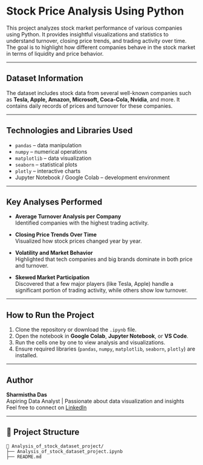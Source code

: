 #  Stock Price Analysis Using Python

This project analyzes stock market performance of various companies using Python. It provides insightful visualizations and statistics to understand turnover, closing price trends, and trading activity over time. The goal is to highlight how different companies behave in the stock market in terms of liquidity and price behavior.

---

## Dataset Information

The dataset includes stock data from several well-known companies such as **Tesla, Apple, Amazon, Microsoft, Coca-Cola, Nvidia**, and more. It contains daily records of prices and turnover for these companies.


---

##  Technologies and Libraries Used

- `pandas` – data manipulation  
- `numpy` – numerical operations  
- `matplotlib` – data visualization  
- `seaborn` – statistical plots  
- `plotly` – interactive charts  
- Jupyter Notebook / Google Colab – development environment

---

##  Key Analyses Performed

- **Average Turnover Analysis per Company**  
  Identified companies with the highest trading activity.

- **Closing Price Trends Over Time**  
  Visualized how stock prices changed year by year.

- **Volatility and Market Behavior**  
  Highlighted that tech companies and big brands dominate in both price and turnover.

- **Skewed Market Participation**  
  Discovered that a few major players (like Tesla, Apple) handle a significant portion of trading activity, while others show low turnover.

---

## How to Run the Project

1. Clone the repository or download the `.ipynb` file.
2. Open the notebook in **Google Colab**, **Jupyter Notebook**, or **VS Code**.
3. Run the cells one by one to view analysis and visualizations.
4. Ensure required libraries (`pandas`, `numpy`, `matplotlib`, `seaborn`, `plotly`) are installed.

---

##  Author

**Sharmistha Das**  
Aspiring Data Analyst | Passionate about data visualization and insights  
Feel free to connect on [LinkedIn](https://www.linkedin.com/in/sharmishtha-das8/)

---

## 📁 Project Structure
```text
📂 Analysis_of_stock_dataset_project/
├── Analysis_of_stock_dataset_project.ipynb
├── README.md
